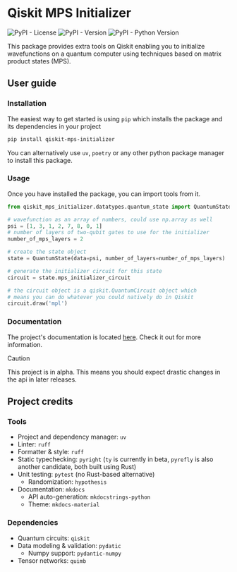 # Qiskit MPS Initializer

![PyPI - License](https://img.shields.io/pypi/l/qiskit-mps-initializer)
![PyPI - Version](https://img.shields.io/pypi/v/qiskit-mps-initializer)
![PyPI - Python Version](https://img.shields.io/pypi/pyversions/qiskit-mps-initializer)

This package provides extra tools on Qiskit enabling you to initialize wavefunctions on a quantum computer using techniques based on matrix product states (MPS).

## User guide

### Installation

The easiest way to get started is using `pip` which installs the package and its dependencies in your project

```bash
pip install qiskit-mps-initializer
```

You can alternatively use `uv`, `poetry` or any other python package manager to install this package.

### Usage

Once you have installed the package, you can import tools from it.

```python
from qiskit_mps_initializer.datatypes.quantum_state import QuantumState

# wavefunction as an array of numbers, could use np.array as well
psi = [1, 3, 1, 2, 7, 8, 0, 1]
# number of layers of two-qubit gates to use for the initializer
number_of_mps_layers = 2

# create the state object
state = QuantumState(data=psi, number_of_layers=number_of_mps_layers)

# generate the initializer circuit for this state
circuit = state.mps_initializer_circuit

# the circuit object is a qiskit.QuantumCircuit object which
# means you can do whatever you could natively do in Qiskit
circuit.draw('mpl')
```

### Documentation

The project's documentation is located [here](https://blackwild.github.io/qiskit-mps-initializer/). Check it out for more information.

> [!CAUTION]
> This project is in alpha. This means you should expect drastic changes in the api in later releases.

## Project credits

### Tools

- Project and dependency manager: `uv`
- Linter: `ruff`
- Formatter & style: `ruff`
- Static typechecking: `pyright` (`ty` is currently in beta, `pyrefly` is also another candidate, both built using Rust)
- Unit testing: `pytest` (no Rust-based alternative)
  - Randomization: `hypothesis`
- Documentation: `mkdocs`
  - API auto-generation: `mkdocstrings-python`
  - Theme: `mkdocs-material`

### Dependencies

- Quantum circuits: `qiskit`
- Data modeling & validation: `pydatic`
  - Numpy support: `pydantic-numpy`
- Tensor networks: `quimb`
